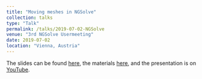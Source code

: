```yaml
---
title: "Moving meshes in NGSolve"
collection: talks
type: "Talk"
permalink: /talks/2019-07-02-NGSolve
venue: "3rd NGSolve Usermeeting"
date: 2019-07-02
location: "Vienna, Austria"
---
```


The slides can be found [here](http://michaelneunteufel.github.io/files/talks/ngsolve3_presentation.pdf), the materials [here](http://michaelneunteufel.github.io/files/talks/supplementary_moving_meshes.zip), and the presentation is on [YouTube](https://www.youtube.com/watch?v=8ZcGvtk4jIA).
